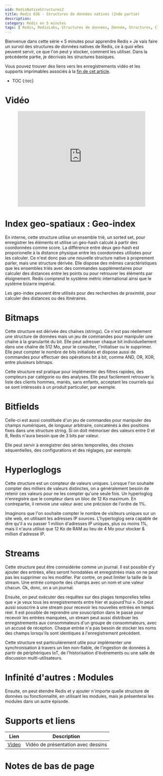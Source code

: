 ```yaml
---
uid: RedisNativeStructures2
title: Redis 03b - Structures de données natives (2nde partie)
description:
category: Redis en 5 minutes
tags: [ Redis, RedisLabs, Structures de données, Donnée, Structures, Clé-valeur, strings, limits, sets, sorted, list, hash, TTL, time-to-live, expiration, Recherche, full text, Moteur de recherche, Base graphe, Graphe, Cypher, OpenCypher, Concurrence, Compteur atomiques, Atomic, Compteur, Verrou, Index, Pile, File, Queue, Traitements, Tâches ]
---
```


Bienvenue dans cette série « 5 minutes pour apprendre Redis » Je vais faire un
survol des structures de données natives de Redis, ce à quoi elles peuvent
servir, ce que l'on peut y stocker, comment les utiliser. Dans la précédente
partie, je décrivais les structures basiques.

Vous pouvez trouver des liens vers les enregistrements vidéo et les supports
imprimables associés à la <a href="#supports-et-liens">fin de cet article</a>.

* TOC
{:toc}

# Vidéo

<center><iframe width="420" height="315" src="https://www.youtube.com/embed/Ikz8eXF1XVc" frameborder="0" allowfullscreen></iframe></center>

# Index geo-spatiaux : Geo-index

En interne, cette structure utilise un ensemble trié, un sorted set, pour
enregistrer les éléments et utilise un geo-hash calculé à partir des coordonnées
comme score. La différence entre deux geo-hash est proporionelle à la distance
physique entre les coordonnées utilisées pour les calculer. Ce n'est donc pas
une nouvelle structure native à proprement parler, mais une structure dérivée.
Elle dispose des mêmes caractéristiques que les ensembles triés avec des
commandes supplémentaires pour calculer des distances entre les points ou pour
retrouver les éléments par éloignement. Redis comprend le système métric
international ainsi que le système bizarre impérial.

Les geo-index peuvent être utilisés pour des recherches de proximité, pour
calculer des distances ou des itinéraires.

# Bitmaps

Cette structure est dérivée des chaînes (strings). Ce n'est pas réellement une
structure de données mais un jeu de commandes pour manipuler une chaîne à la
granularité du bit. Elle peut adresser chaque bit individuellement dans une
chaîne de 512 Mo, pour le consulter, l'initialiser ou le supprimer. Elle peut
compter le nombre de bits initialisés et dispose aussi de commandes pour
effectuer des opérations bit à bit, comme AND, OR, XOR, entre plusieurs bitmaps.

Cette structure est pratique pour implémenter des filtres rapides, des compteurs
par catégorie ou des analyses. Elle peut facilement retrouver ls liste des
clients hommes, mariés, sans enfants, acceptant les courriels qui se sont
intéressés à un produit particulier, par exemple.

# Bitfields

Celle-ci est aussi constituée d'un jeu de commandes pour manipuler des champs
numériques, de longueur arbitraire, concaténés à des positions fixes dans une
structure string. Si on doit mémoriser des valeurs entre 0 et 8, Redis n'aura
besoin que de 3 bits par valeur.

Elle peut servir à enregistrer des séries temporelles, des choses séquentielles,
des configurations et des réglages, par exemple.

# Hyperloglogs

Cette structure est un compteur de valeurs uniques. Lorsque l'on souhaite
compter des milliers de valeurs distinctes, on a généralement besoin de retenir
ces valeurs pour ne les compter qu'une seule fois. Un hyperloglog n'enregistre
que le compteur dans un bloc de 12 Ko maximum. En contrepartie, il renvoie une
valeur avec une précision de l'ordre de 1%.

Imaginons que l'on souhaite compter le nombre de visiteurs uniques sur un site
web, en utilisant les adresses IP sources. L'hyperloglog sera capable de dire
qu'il a vu passer 1 million d'adresses IP uniques, plus ou moins 1%, mais il
n'aura utilisé que 12 Ko de RAM au lieu de 4 Mo pour stocker & million d'adresse
IP.

# Streams

Cette structure peut être connsidérée comme un journal. Il est possible d'y
ajouter des entrées, elles seront horodatées et enregistrées mais on ne peut pas
les supprimer ou les modifier. Par contre, on peut limiter la taille de la
stream. Une entrée comporte des champs avec un nom et une valeur chacun. Ok,
donc, on a un journal.

Ensuite, on peut exécuter des requêtes sur des plages temporelles telles que «
je veux tous les enregistrements entre hier et aujourd'hui ». On peut aussi
souscrire à une stream pour recevoir les nouvelles entrées en temps réel. Il est
possible de reprendre une souscription dans le passé pour recevoir les entrées
manquées, un stream peut aussi distribuer les enregistrements aux consommateurs
d'un groupe de consommateurs, avec un accusé de réception. Chaque entrée n'a pas
besoin de stocker les noms des champs lorsqu'ils sont identiques à
l'enregistrement précédent.

Cette structure est particulièrement utile pour implémenter une synchronisation
à travers un lien non-fiable, de l'ingestion de données à partir de
périphériques IoT, de l'historisation d'événements ou une salle de discussion
multi-utilisateurs.

# Infinité d'autres : Modules

Ensuite, on peut étendre Redis et y ajouter n'importe quelle structure de
données ou fonctionnalité, en utilisant les modules, mais je présenterai les
modules dans un autre épisode.

# Supports et liens

| Lien | Description |
|---|---|
| [Video] | Vidéo de présentation avec dessins |

# Notes de bas de page

[Video]: https://youtu.be/Ikz8eXF1XVc "Vidéo de présentation avec dessins"
